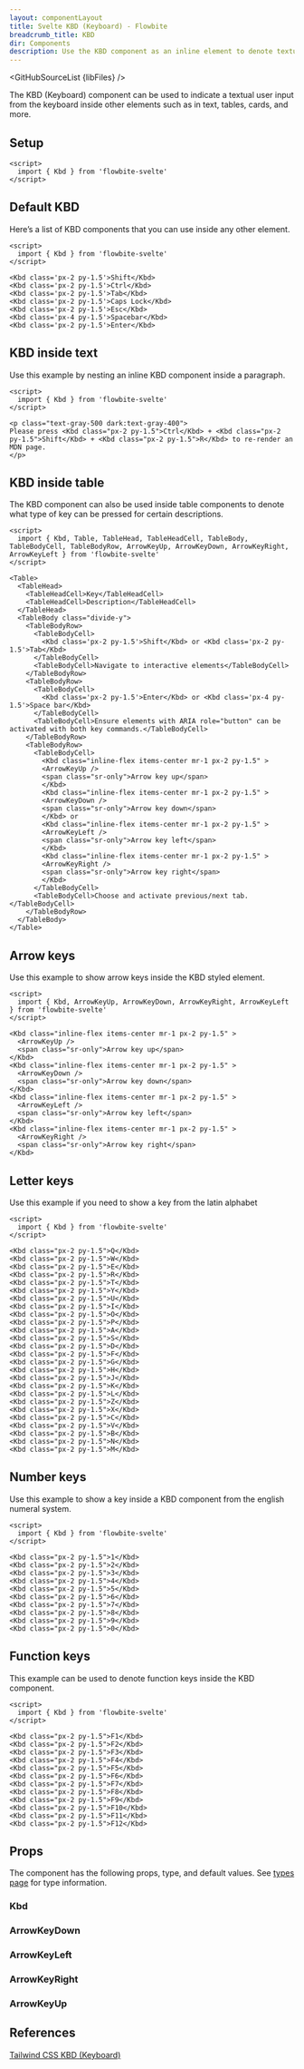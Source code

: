 ```yaml
---
layout: componentLayout
title: Svelte KBD (Keyboard) - Flowbite
breadcrumb_title: KBD
dir: Components
description: Use the KBD component as an inline element to denote textual user input from the keyboard inside paragraphs, tables, and other components
---
```


<script>
  import { GitHubSourceList, TableProp, TableDefaultRow, } from '../utils'
  import { P, A } from '$lib'
  import { props as items} from '../props/Kbd.json'
  import { props as items2} from '../props/ArrowKeyDown.json'
  import { props as items3} from '../props/ArrowKeyLeft.json'
  import { props as items4} from '../props/ArrowKeyRight.json'
  import { props as items5} from '../props/ArrowKeyUp.json'

  // lib files
  const libFiles = import.meta.glob('../../lib/kbd/*.svelte')
</script>

<GitHubSourceList {libFiles} />

The KBD (Keyboard) component can be used to indicate a textual user input from the keyboard inside other elements such as in text, tables, cards, and more.

## Setup

```svelte example hideOutput
<script>
  import { Kbd } from 'flowbite-svelte'
</script>
```

## Default KBD

Here’s a list of KBD components that you can use inside any other element.

```svelte example hideScript
<script>
  import { Kbd } from 'flowbite-svelte'
</script>

<Kbd class='px-2 py-1.5'>Shift</Kbd>
<Kbd class='px-2 py-1.5'>Ctrl</Kbd>
<Kbd class='px-2 py-1.5'>Tab</Kbd>
<Kbd class='px-2 py-1.5'>Caps Lock</Kbd>
<Kbd class='px-2 py-1.5'>Esc</Kbd>
<Kbd class='px-4 py-1.5'>Spacebar</Kbd>
<Kbd class='px-2 py-1.5'>Enter</Kbd>
```

## KBD inside text

Use this example by nesting an inline KBD component inside a paragraph.

```svelte example hideScript
<script>
  import { Kbd } from 'flowbite-svelte'
</script>

<p class="text-gray-500 dark:text-gray-400">
Please press <Kbd class="px-2 py-1.5">Ctrl</Kbd> + <Kbd class="px-2 py-1.5">Shift</Kbd> + <Kbd class="px-2 py-1.5">R</Kbd> to re-render an MDN page.
</p>
```

## KBD inside table

The KBD component can also be used inside table components to denote what type of key can be pressed for certain descriptions.

```svelte example
<script>
  import { Kbd, Table, TableHead, TableHeadCell, TableBody, TableBodyCell, TableBodyRow, ArrowKeyUp, ArrowKeyDown, ArrowKeyRight, ArrowKeyLeft } from 'flowbite-svelte'
</script>

<Table>
  <TableHead>
    <TableHeadCell>Key</TableHeadCell>
    <TableHeadCell>Description</TableHeadCell>
  </TableHead>
  <TableBody class="divide-y">
    <TableBodyRow>
      <TableBodyCell>
        <Kbd class='px-2 py-1.5'>Shift</Kbd> or <Kbd class='px-2 py-1.5'>Tab</Kbd>
      </TableBodyCell>
      <TableBodyCell>Navigate to interactive elements</TableBodyCell>
    </TableBodyRow>
    <TableBodyRow>
      <TableBodyCell>
        <Kbd class='px-2 py-1.5'>Enter</Kbd> or <Kbd class='px-4 py-1.5'>Space bar</Kbd>
      </TableBodyCell>
      <TableBodyCell>Ensure elements with ARIA role="button" can be activated with both key commands.</TableBodyCell>
    </TableBodyRow>
    <TableBodyRow>
      <TableBodyCell>
        <Kbd class="inline-flex items-center mr-1 px-2 py-1.5" >
        <ArrowKeyUp />
        <span class="sr-only">Arrow key up</span>
        </Kbd>
        <Kbd class="inline-flex items-center mr-1 px-2 py-1.5" >
        <ArrowKeyDown />
        <span class="sr-only">Arrow key down</span>
        </Kbd> or 
        <Kbd class="inline-flex items-center mr-1 px-2 py-1.5" >
        <ArrowKeyLeft />
        <span class="sr-only">Arrow key left</span>
        </Kbd>
        <Kbd class="inline-flex items-center mr-1 px-2 py-1.5" >
        <ArrowKeyRight />
        <span class="sr-only">Arrow key right</span>
        </Kbd>
      </TableBodyCell>
      <TableBodyCell>Choose and activate previous/next tab.</TableBodyCell>
    </TableBodyRow>
  </TableBody>
</Table>
```

## Arrow keys

Use this example to show arrow keys inside the KBD styled element.

```svelte example
<script>
  import { Kbd, ArrowKeyUp, ArrowKeyDown, ArrowKeyRight, ArrowKeyLeft } from 'flowbite-svelte'
</script>

<Kbd class="inline-flex items-center mr-1 px-2 py-1.5" >
  <ArrowKeyUp />
  <span class="sr-only">Arrow key up</span>
</Kbd>
<Kbd class="inline-flex items-center mr-1 px-2 py-1.5" >
  <ArrowKeyDown />
  <span class="sr-only">Arrow key down</span>
</Kbd>
<Kbd class="inline-flex items-center mr-1 px-2 py-1.5" >
  <ArrowKeyLeft />
  <span class="sr-only">Arrow key left</span>
</Kbd>
<Kbd class="inline-flex items-center mr-1 px-2 py-1.5" >
  <ArrowKeyRight />
  <span class="sr-only">Arrow key right</span>
</Kbd>
```

## Letter keys

Use this example if you need to show a key from the latin alphabet

```svelte example hideScript
<script>
  import { Kbd } from 'flowbite-svelte'
</script>

<Kbd class="px-2 py-1.5">Q</Kbd>
<Kbd class="px-2 py-1.5">W</Kbd>
<Kbd class="px-2 py-1.5">E</Kbd>
<Kbd class="px-2 py-1.5">R</Kbd>
<Kbd class="px-2 py-1.5">T</Kbd>
<Kbd class="px-2 py-1.5">Y</Kbd>
<Kbd class="px-2 py-1.5">U</Kbd>
<Kbd class="px-2 py-1.5">I</Kbd>
<Kbd class="px-2 py-1.5">O</Kbd>
<Kbd class="px-2 py-1.5">P</Kbd>
<Kbd class="px-2 py-1.5">A</Kbd>
<Kbd class="px-2 py-1.5">S</Kbd>
<Kbd class="px-2 py-1.5">D</Kbd>
<Kbd class="px-2 py-1.5">F</Kbd>
<Kbd class="px-2 py-1.5">G</Kbd>
<Kbd class="px-2 py-1.5">H</Kbd>
<Kbd class="px-2 py-1.5">J</Kbd>
<Kbd class="px-2 py-1.5">K</Kbd>
<Kbd class="px-2 py-1.5">L</Kbd>
<Kbd class="px-2 py-1.5">Z</Kbd>
<Kbd class="px-2 py-1.5">X</Kbd>
<Kbd class="px-2 py-1.5">C</Kbd>
<Kbd class="px-2 py-1.5">V</Kbd>
<Kbd class="px-2 py-1.5">B</Kbd>
<Kbd class="px-2 py-1.5">N</Kbd>
<Kbd class="px-2 py-1.5">M</Kbd>
```

## Number keys

Use this example to show a key inside a KBD component from the english numeral system.

```svelte example hideScript
<script>
  import { Kbd } from 'flowbite-svelte'
</script>

<Kbd class="px-2 py-1.5">1</Kbd>
<Kbd class="px-2 py-1.5">2</Kbd>
<Kbd class="px-2 py-1.5">3</Kbd>
<Kbd class="px-2 py-1.5">4</Kbd>
<Kbd class="px-2 py-1.5">5</Kbd>
<Kbd class="px-2 py-1.5">6</Kbd>
<Kbd class="px-2 py-1.5">7</Kbd>
<Kbd class="px-2 py-1.5">8</Kbd>
<Kbd class="px-2 py-1.5">9</Kbd>
<Kbd class="px-2 py-1.5">0</Kbd>
```

## Function keys

This example can be used to denote function keys inside the KBD component.

```svelte example hideScript
<script>
  import { Kbd } from 'flowbite-svelte'
</script>

<Kbd class="px-2 py-1.5">F1</Kbd>
<Kbd class="px-2 py-1.5">F2</Kbd>
<Kbd class="px-2 py-1.5">F3</Kbd>
<Kbd class="px-2 py-1.5">F4</Kbd>
<Kbd class="px-2 py-1.5">F5</Kbd>
<Kbd class="px-2 py-1.5">F6</Kbd>
<Kbd class="px-2 py-1.5">F7</Kbd>
<Kbd class="px-2 py-1.5">F8</Kbd>
<Kbd class="px-2 py-1.5">F9</Kbd>
<Kbd class="px-2 py-1.5">F10</Kbd>
<Kbd class="px-2 py-1.5">F11</Kbd>
<Kbd class="px-2 py-1.5">F12</Kbd>
```

## Props

<p>The component has the following props, type, and default values. See <A href="/pages/types">types 
 page</A> for type information.</p>

<h3 class='text-xl w-full dark:text-white py-4'>Kbd</h3>

<TableProp>
  <TableDefaultRow items={items} rowState='hover' />
</TableProp>

<h3 class='text-xl w-full dark:text-white py-4'>ArrowKeyDown</h3>

<TableProp>
  <TableDefaultRow items={items2} rowState='hover' />
</TableProp>

<h3 class='text-xl w-full dark:text-white py-4'>ArrowKeyLeft</h3>

<TableProp>
  <TableDefaultRow items={items3} rowState='hover' />
</TableProp>

<h3 class='text-xl w-full dark:text-white py-4'>ArrowKeyRight</h3>

<TableProp>
  <TableDefaultRow items={items4} rowState='hover' />
</TableProp>

<h3 class='text-xl w-full dark:text-white py-4'>ArrowKeyUp</h3>

<TableProp>
  <TableDefaultRow items={items5} rowState='hover' />
</TableProp>

## References

<P>
  <A href="https://flowbite.com/docs/components/kbd/" target="_blank" rel="noreferrer" class="link"
    >Tailwind CSS KBD (Keyboard)</A
  >
</P>
